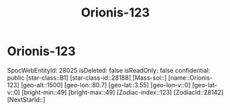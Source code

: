 ﻿---
title: "Orionis-123"
location: [3.55,80.7,1500]
type: Station
tags:
- astro/Star

---

# Orionis-123

SpocWebEntityId: 28025
isDeleted: false
isReadOnly: false
confidential: public
[star-class::B1]
[star-class-id::28188]
[Mass-sol::]
[name::Orionis-123]
[geo-alt::1500]
[geo-lon::80.7]
[geo-lat::3.55]
[geo-lon-v::0]
[geo-lat-v::0]
[bright-min::49]
[bright-max::49]
[Zodiac-index::123]
[ZodiacId::28142]
[NextStarId::]


